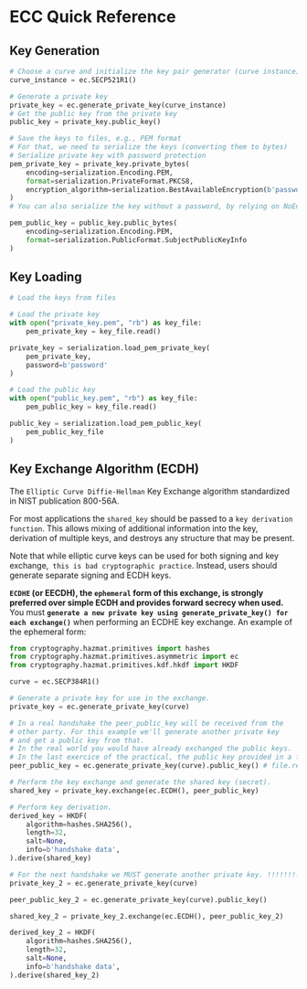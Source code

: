 # ECC Quick Reference

## Key Generation

```python
# Choose a curve and initialize the key pair generator (curve instance)
curve_instance = ec.SECP521R1()

# Generate a private key
private_key = ec.generate_private_key(curve_instance)
# Get the public key from the private key
public_key = private_key.public_key()

# Save the keys to files, e.g., PEM format
# For that, we need to serialize the keys (converting them to bytes)
# Serialize private key with password protection
pem_private_key = private_key.private_bytes(
    encoding=serialization.Encoding.PEM,
    format=serialization.PrivateFormat.PKCS8,
    encryption_algorithm=serialization.BestAvailableEncryption(b'password')
)
# You can also serialize the key without a password, by relying on NoEncryption.

pem_public_key = public_key.public_bytes(
    encoding=serialization.Encoding.PEM,
    format=serialization.PublicFormat.SubjectPublicKeyInfo
)
```

## Key Loading

```python
# Load the keys from files

# Load the private key
with open("private_key.pem", "rb") as key_file:
    pem_private_key = key_file.read()

private_key = serialization.load_pem_private_key(
    pem_private_key,
    password=b'password'
)

# Load the public key
with open("public_key.pem", "rb") as key_file:
    pem_public_key = key_file.read()

public_key = serialization.load_pem_public_key(
    pem_public_key_file
)
```

## Key Exchange Algorithm (ECDH)

The `Elliptic Curve Diffie-Hellman` Key Exchange algorithm standardized in NIST publication 800-56A.

For most applications the `shared_key` should be passed to a `key derivation function`. This allows mixing of additional information into the key, derivation of multiple keys, and destroys any structure that may be present.

Note that while elliptic curve keys can be used for both signing and key exchange,` this is bad cryptographic practice`. Instead, users should generate separate signing and ECDH keys.

**`ECDHE` (or EECDH), the `ephemeral` form of this exchange, is strongly preferred over simple ECDH and provides forward secrecy when used.** 
You must **`generate a new private key using generate_private_key() for each exchange()`** when performing an ECDHE key exchange. An example of the ephemeral form:

```python
from cryptography.hazmat.primitives import hashes
from cryptography.hazmat.primitives.asymmetric import ec
from cryptography.hazmat.primitives.kdf.hkdf import HKDF

curve = ec.SECP384R1()

# Generate a private key for use in the exchange.
private_key = ec.generate_private_key(curve)

# In a real handshake the peer_public_key will be received from the
# other party. For this example we'll generate another private key
# and get a public key from that.
# In the real world you would have already exchanged the public keys.
# In the last exercice of the practical, the public key provided in a file.
peer_public_key = ec.generate_private_key(curve).public_key() # file.read()

# Perform the key exchange and generate the shared key (secret).
shared_key = private_key.exchange(ec.ECDH(), peer_public_key)

# Perform key derivation.
derived_key = HKDF(
    algorithm=hashes.SHA256(),
    length=32,
    salt=None,
    info=b'handshake data',
).derive(shared_key)

# For the next handshake we MUST generate another private key. !!!!!!!!!!!
private_key_2 = ec.generate_private_key(curve)

peer_public_key_2 = ec.generate_private_key(curve).public_key()

shared_key_2 = private_key_2.exchange(ec.ECDH(), peer_public_key_2)

derived_key_2 = HKDF(
    algorithm=hashes.SHA256(),
    length=32,
    salt=None,
    info=b'handshake data',
).derive(shared_key_2)
```